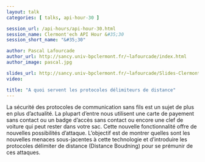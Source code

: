 ```yaml
---
layout: talk
categories: [ talks, api-hour-30 ]

session_url: /api-hours/api-hour-30.html
session_name: Clermont'ech API Hour &#35;30
session_short_name: "&#35;30"

author: Pascal Lafourcade
author_url: http://sancy.univ-bpclermont.fr/~lafourcade/index.html
author_image: pascal.jpg

slides_url: http://sancy.univ-bpclermont.fr/~lafourcade/Slides-Clermontech-2017.pdf
video:

title: "A quoi servent les protocoles délimiteurs de distance"
---
```


La sécurité des protocoles de communication sans fils est un sujet de plus en plus d’actualité. La plupart d’entre nous utilisent une carte de payement sans contact ou un badge d’accès sans contact ou encore une clef de voiture qui peut rester dans votre sac. Cette nouvelle fonctionnalité offre de nouvelles possibilités d’attaque. L’objectif est de montrer quelles sont les nouvelles menaces sous-jacentes à cette technologie et d’introduire les protocoles délimiter de distance (Distance Boudning) pour se prémunir de ces attaques.
